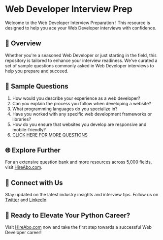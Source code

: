 # Web Developer Interview Prep

Welcome to the Web Developer Interview Preparation ! This resource is designed to help you ace your Web Developer interviews with confidence.

## 🚀 Overview

Whether you're a seasoned Web Developer or just starting in the field, this repository is tailored to enhance your interview readiness. We've curated a set of sample questions commonly asked in Web Developer interviews to help you prepare and succeed.

## 📝 Sample Questions

1. How would you describe your experience as a web developer?
2. Can you explain the process you follow when developing a website?
3. What programming languages do you specialize in?
4. Have you worked with any specific web development frameworks or libraries?
5. How do you ensure that websites you develop are responsive and mobile-friendly?
6. [CLICK HERE FOR MORE QUESTIONS](https://hireabo.com/job/0_0_8/Web%20Developer)

## 🌐 Explore Further

For an extensive question bank and more resources across 5,000 fields, visit [HireAbo.com](https://www.hireabo.com).

## 📱 Connect with Us

Stay updated on the latest industry insights and interview tips. Follow us on [Twitter](https://twitter.com/hireabo) and [LinkedIn](https://www.linkedin.com/in/hire-abo-3609972a8/).

## 🚀 Ready to Elevate Your Python Career?

Visit [HireAbo.com](https://www.hireabo.com) now and take the first step towards a successful Web Developer career!